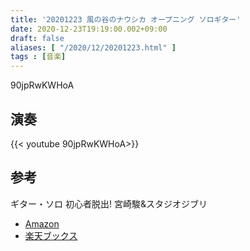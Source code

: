 ```yaml
---
title: '20201223 風の谷のナウシカ オープニング ソロギター'
date: 2020-12-23T19:19:00.002+09:00
draft: false
aliases: [ "/2020/12/20201223.html" ]
tags : [音楽]
---
```

90jpRwKWHoA
## 演奏

{{< youtube 90jpRwKWHoA>}}

## 参考
ギター・ソロ 初心者脱出! 宮崎駿&スタジオジブリ
- [Amazon](https://amzn.to/2KN1KxQ)
- [楽天ブックス](https://a.r10.to/hVYe7C)